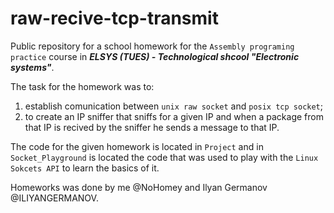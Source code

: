 # raw-recive-tcp-transmit
Public repository for a school homework for the `Assembly programing practice` course in ***ELSYS (TUES) - Technological shcool "Electronic systems"***.

The task for the homework was to:

 1. establish comunication between `unix raw socket` and `posix tcp socket`;
 2. to create an IP sniffer that sniffs for a given IP and when a package from that IP is recived by the sniffer he sends a message to that IP. 

The code for the given homework is located in `Project` and in `Socket_Playground` is located the code that was used to play with the `Linux Sokcets API` to learn the basics of it. 

Homeworks was done by me @NoHomey and Ilyan Germanov @ILIYANGERMANOV.
